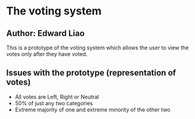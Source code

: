 # The voting system 
## Author: Edward Liao

This is a prototype of the voting system which allows the user to view the votes only after they have voted. 

## Issues with the prototype (representation of votes)
- All votes are Left, Right or Neutral
- 50% of just any two categories
- Extreme majority of one and extreme minority of the other two